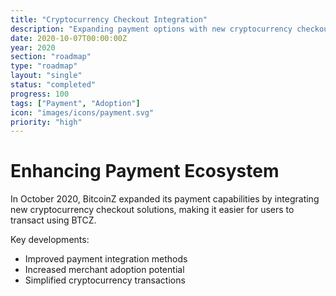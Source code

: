 ```yaml
---
title: "Cryptocurrency Checkout Integration"
description: "Expanding payment options with new cryptocurrency checkout solutions"
date: 2020-10-07T00:00:00Z
year: 2020
section: "roadmap"
type: "roadmap"
layout: "single"
status: "completed"
progress: 100
tags: ["Payment", "Adoption"]
icon: "images/icons/payment.svg"
priority: "high"
---
```


# Enhancing Payment Ecosystem

In October 2020, BitcoinZ expanded its payment capabilities by integrating new cryptocurrency checkout solutions, making it easier for users to transact using BTCZ.

Key developments:
- Improved payment integration methods
- Increased merchant adoption potential
- Simplified cryptocurrency transactions
